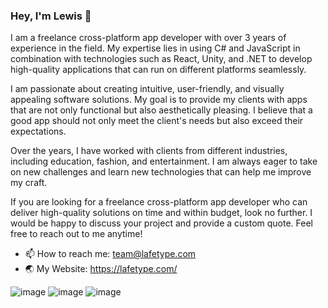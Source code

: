 ### Hey, I'm Lewis 👋

I am a freelance cross-platform app developer with over 3 years of experience in the field. My expertise lies in using C# and JavaScript in combination with technologies such as React, Unity, and .NET to develop high-quality applications that can run on different platforms seamlessly.

I am passionate about creating intuitive, user-friendly, and visually appealing software solutions. My goal is to provide my clients with apps that are not only functional but also aesthetically pleasing. I believe that a good app should not only meet the client's needs but also exceed their expectations.

Over the years, I have worked with clients from different industries, including education, fashion, and entertainment. I am always eager to take on new challenges and learn new technologies that can help me improve my craft.

If you are looking for a freelance cross-platform app developer who can deliver high-quality solutions on time and within budget, look no further. I would be happy to discuss your project and provide a custom quote. Feel free to reach out to me anytime!

- 📫 How to reach me: team@lafetype.com
- 🌏 My Website: https://lafetype.com/

![image]({https://img.shields.io/badge/React-20232A?style=for-the-badge&logo=react&logoColor=61DAFB})
![image]({https://img.shields.io/badge/Unity-100000?style=for-the-badge&logo=unity&logoColor=white})
![image]({https://img.shields.io/badge/.NET-512BD4?style=for-the-badge&logo=dotnet&logoColor=white})
